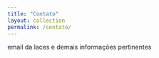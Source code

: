 ```yaml
---
title: "Contato"
layout: collection
permalink: /contato/
---
```



email da laces e demais informações pertinentes
